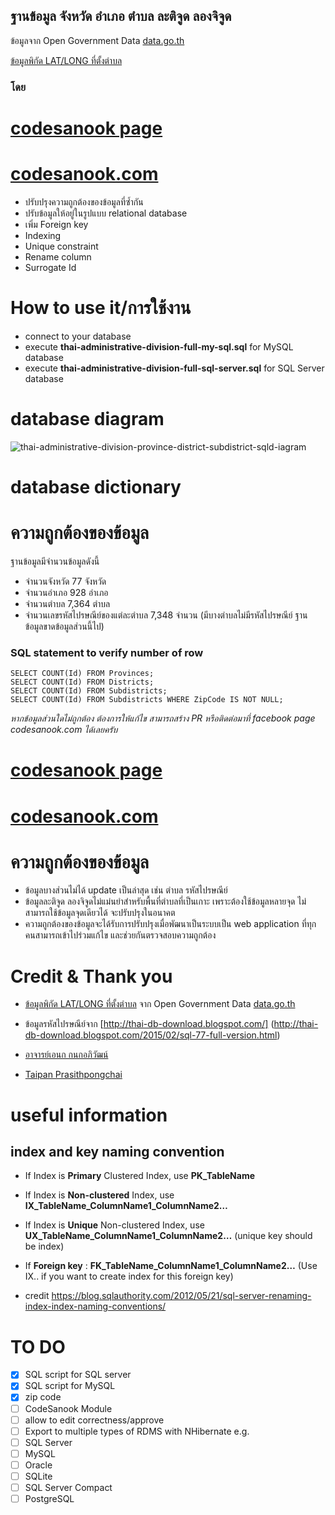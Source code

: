 ﻿## ฐานข้อมูล จังหวัด อำเภอ ตำบล ละติจูด ลองจิจูด
ข้อมูลจาก Open Government Data [data.go.th]( https://data.go.th)

[ข้อมูลพิกัด LAT/LONG ที่ตั้งตำบล]( https://data.go.th/DatasetDetail.aspx?id=c6d42e1b-3219-47e1-b6b7-dfe914f27910)

### โดย
# [codesanook page](https://www.facebook.com/codesanookpage)

# [codesanook.com](http://codesanook.com)

* ปรับปรุงความถูกต้องของข้อมูลที่ซ้ำกัน
* ปรับข้อมูลให้อยู่ในรูปแบบ relational database
* เพิ่ม Foreign key
* Indexing
* Unique constraint
* Rename column
* Surrogate Id

# How to use it/การใช้งาน

* connect to your database
* execute **thai-administrative-division-full-my-sql.sql** for MySQL database
* execute **thai-administrative-division-full-sql-server.sql** for SQL Server database

# database diagram
![thai-administrative-division-province-district-subdistrict-sqld-iagram](https://raw.githubusercontent.com/aaronamm/thai-administrative-division-province-district-subdistrict-sql/master/tables-relationship-diagram.png)

# database dictionary

# ความถูกต้องของข้อมูล

ฐานข้อมูลมีจำนวนข้อมูลดังนี้
* จำนวนจังหวัด 77 จังหวัด
* จำนวนอำเภอ 928 อำเภอ
* จำนวนตำบล 7,364 ตำบล
* จำนวนเลขรหัสไปรษณีย์ของแต่ละตำบล 7,348 จำนวน (มีบางตำบลไม่มีรหัสไปรษณีย์ ฐานข้อมูลขาดข้อมูลส่วนนี้ไป)

### SQL statement to verify number of row
```
SELECT COUNT(Id) FROM Provinces;
SELECT COUNT(Id) FROM Districts;
SELECT COUNT(Id) FROM Subdistricts;
SELECT COUNT(Id) FROM Subdistricts WHERE ZipCode IS NOT NULL;
```
*หากข้อมูลส่วนใดไม่ถูกต้อง ต้องการให้แก้ไข สามารถสร้าง PR หรือติดต่อมาที่ facebook page codesanook.com  ได้เลยครับ*

# [codesanook page](https://www.facebook.com/codesanookpage)

# [codesanook.com](http://codesanook.com)


# ความถูกต้องของข้อมูล
* ข้อมูลบางส่วนไม่ได้ update เป็นล่าสุด เช่น ตำบล รหัสไปรษณีย์
* ข้อมูลละติจูด ลองจิจูดไม่แม่นยำสำหรับพื้นที่ตำบลที่เป็นเกาะ เพราะต้องใช้ข้อมูลหลายจุด ไม่สามารถใช้ข้อมูลจุดเดียวได้ จะปรับปรุงในอนาคต
* ความถูกต้องของข้อมูลจะได้รับการปรับปรุงเมื่อพัฒนาเป็นระบบเป็น web application ที่ทุกคนสามารถเข้าไปร่วมแก้ไข และช่วยกันตรวจสอบความถูกต้อง


# Credit & Thank you

* [ข้อมูลพิกัด LAT/LONG ที่ตั้งตำบล](https://data.go.th/DatasetDetail.aspx?id=c6d42e1b-3219-47e1-b6b7-dfe914f27910)
จาก Open Government Data [data.go.th]( https://data.go.th)

* ข้อมูลรหัสไปรษณีย์จาก [http://thai-db-download.blogspot.com/] (http://thai-db-download.blogspot.com/2015/02/sql-77-full-version.html)
* [อาจารย์เอนก กนกอภิวัฒน์](https://www.facebook.com/anekpage)
* [Taipan Prasithpongchai](https://www.facebook.com/dewnoibkk)


# useful information

## index and key naming convention
* If Index is **Primary** Clustered Index, use **PK_TableName**
* If Index is **Non-clustered** Index, use **IX_TableName_ColumnName1_ColumnName2…**
* If Index is **Unique** Non-clustered Index, use **UX_TableName_ColumnName1_ColumnName2…** (unique key should be index)
* If **Foreign key** : **FK_TableName_ColumnName1_ColumnName2…** (Use IX.. if you want to create index for this foreign key)

* credit https://blog.sqlauthority.com/2012/05/21/sql-server-renaming-index-index-naming-conventions/





# TO DO
- [x] SQL script for SQL server
- [x] SQL script for MySQL
- [x] zip code
- [ ] CodeSanook Module
- [ ] allow to edit correctness/approve
- [ ] Export to multiple types of RDMS with NHibernate e.g.
- [ ] SQL Server
- [ ] MySQL
- [ ] Oracle
- [ ] SQLite
- [ ] SQL Server Compact
- [ ] PostgreSQL
